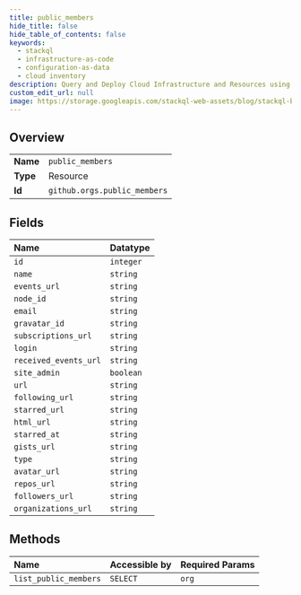 ```yaml
---
title: public_members
hide_title: false
hide_table_of_contents: false
keywords:
  - stackql
  - infrastructure-as-code
  - configuration-as-data
  - cloud inventory
description: Query and Deploy Cloud Infrastructure and Resources using SQL
custom_edit_url: null
image: https://storage.googleapis.com/stackql-web-assets/blog/stackql-blog-post-featured-image.png
---
```

  
    

## Overview
<table><tbody>
<tr><td><b>Name</b></td><td><code>public_members</code></td></tr>
<tr><td><b>Type</b></td><td>Resource</td></tr>
<tr><td><b>Id</b></td><td><code>github.orgs.public_members</code></td></tr>
</tbody></table>

## Fields
| Name | Datatype |
|:-----|:---------|
| `id` | `integer` |
| `name` | `string` |
| `events_url` | `string` |
| `node_id` | `string` |
| `email` | `string` |
| `gravatar_id` | `string` |
| `subscriptions_url` | `string` |
| `login` | `string` |
| `received_events_url` | `string` |
| `site_admin` | `boolean` |
| `url` | `string` |
| `following_url` | `string` |
| `starred_url` | `string` |
| `html_url` | `string` |
| `starred_at` | `string` |
| `gists_url` | `string` |
| `type` | `string` |
| `avatar_url` | `string` |
| `repos_url` | `string` |
| `followers_url` | `string` |
| `organizations_url` | `string` |
## Methods
| Name | Accessible by | Required Params |
|:-----|:--------------|:----------------|
| `list_public_members` | `SELECT` | `org` |
